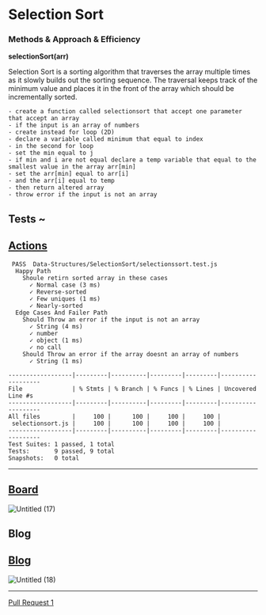 # Selection Sort

### Methods & Approach & Efficiency 

**selectionSort(arr)**

Selection Sort is a sorting algorithm that traverses the array multiple times as it slowly builds out the sorting sequence.
The traversal keeps track of the minimum value and places it in the front of the array which should be incrementally sorted.

```
- create a function called selectionsort that accept one parameter that accept an array
- if the input is an array of numbers
- create instead for loop (2D)
- declare a variable called minimum that equal to index
- in the second for loop
- set the min equal to j
- if min and i are not equal declare a temp variable that equal to the smallest value in the array arr[min]
- set the arr[min] equal to arr[i]
- and the arr[i] equal to temp
- then return altered array
- throw error if the input is not an array

```

## Tests ~

## [Actions](https://github.com/wafaankoush99/data-structures-and-algorithms/actions)

```
 PASS  Data-Structures/SelectionSort/selectionssort.test.js
  Happy Path
    Shoule retirn sorted array in these cases
      ✓ Normal case (3 ms)
      ✓ Reverse-sorted
      ✓ Few uniques (1 ms)
      ✓ Nearly-sorted
  Edge Cases And Failer Path
    Should Throw an error if the input is not an array
      ✓ String (4 ms)
      ✓ number
      ✓ object (1 ms)
      ✓ no call
    Should Throw an error if the array doesnt an array of numbers
      ✓ String (1 ms)

------------------|---------|----------|---------|---------|-------------------
File              | % Stmts | % Branch | % Funcs | % Lines | Uncovered Line #s
------------------|---------|----------|---------|---------|-------------------
All files         |     100 |      100 |     100 |     100 |
 selectionsort.js |     100 |      100 |     100 |     100 |
------------------|---------|----------|---------|---------|-------------------
Test Suites: 1 passed, 1 total
Tests:       9 passed, 9 total
Snapshots:   0 total

```

***


## [Board](https://miro.com/welcomeonboard/aDRqZjExdFU5cUI2ME5pRlNCb25mU2xvVEFDN3laOTVqOGk1TWFaRWt3eW5ZSjdvbzJjVVg1SmMxQkVrNWI3T3wzMDc0NDU3MzU3MzU4Mjc2Mjk1)


![Untitled (17)](https://user-images.githubusercontent.com/78326110/122688485-130a5800-d225-11eb-9d87-8184c72d62f0.jpg)

## Blog 

## [Blog](./blog.md)
![Untitled (18)](https://user-images.githubusercontent.com/78326110/122688532-6c728700-d225-11eb-91b8-e148ff511a5a.jpg)

***

[Pull Request 1](https://github.com/wafaankoush99/data-structures-and-algorithms/pull/58)





